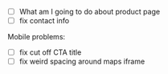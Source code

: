 - [ ] What am I going to do about product page
- [ ] fix contact info

Mobile problems:
- [ ] fix cut off CTA title
- [ ] fix weird spacing around maps iframe